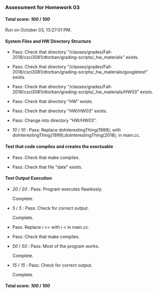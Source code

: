 ### Assessment for Homework 03

#### Total score: _100_ / _100_

Run on October 03, 13:27:01 PM.


#### System Files and HW Directory Structure

+ Pass: Check that directory "/classes/grades/Fall-2018/csci3081/dtorban/grading-scripts/_hw_materials" exists.

+ Pass: Check that directory "/classes/grades/Fall-2018/csci3081/dtorban/grading-scripts/_hw_materials/googletest" exists.

+ Pass: Check that directory "/classes/grades/Fall-2018/csci3081/dtorban/grading-scripts/_hw_materials/HW03" exists.

+ Pass: Check that directory "HW" exists.

+ Pass: Check that directory "HW/HW03" exists.

+ Pass: Change into directory "HW/HW03".

+  _10_ / _10_ : Pass: Replace doInterestingThing(1999); with doInterestingThing(1999);doInterestingThing(2018); in main.cc.




#### Test that code compiles and creates the exectuable

+ Pass: Check that make compiles.



+ Pass: Check that file "date" exists.


#### Test Output Execution

+  _20_ / _20_ : Pass: Program executes flawlessly.

    Complete.



+  _5_ / _5_ : Pass: Check for correct output.

    Complete.



+ Pass: Replace i <= with i < in main.cc.



+ Pass: Check that make compiles.



+  _50_ / _50_ : Pass: Most of the program works.

    Complete.



+  _15_ / _15_ : Pass: Check for correct output.

    Complete.



#### Total score: _100_ / _100_

